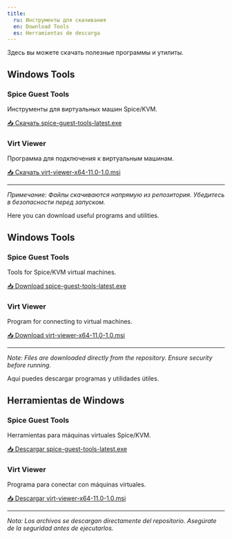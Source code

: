```yaml
---
title:
  ru: Инструменты для скачивания
  en: Download Tools
  es: Herramientas de descarga
---
```


<!-- LANG: ru -->
Здесь вы можете скачать полезные программы и утилиты.

## Windows Tools

### Spice Guest Tools
Инструменты для виртуальных машин Spice/KVM.

[📥 Скачать spice-guest-tools-latest.exe](./Toolkit/Windows/spice-guest-tools-latest.exe)

### Virt Viewer
Программа для подключения к виртуальным машинам.

[📥 Скачать virt-viewer-x64-11.0-1.0.msi](./Toolkit/Windows/virt-viewer-x64-11.0-1.0.msi)

---

*Примечание: Файлы скачиваются напрямую из репозитория. Убедитесь в безопасности перед запуском.*
<!-- END_LANG -->

<!-- LANG: en -->
Here you can download useful programs and utilities.

## Windows Tools

### Spice Guest Tools
Tools for Spice/KVM virtual machines.

[📥 Download spice-guest-tools-latest.exe](./Toolkit/Windows/spice-guest-tools-latest.exe)

### Virt Viewer
Program for connecting to virtual machines.

[📥 Download virt-viewer-x64-11.0-1.0.msi](./Toolkit/Windows/virt-viewer-x64-11.0-1.0.msi)

---

*Note: Files are downloaded directly from the repository. Ensure security before running.*
<!-- END_LANG -->

<!-- LANG: es -->
Aquí puedes descargar programas y utilidades útiles.

## Herramientas de Windows

### Spice Guest Tools
Herramientas para máquinas virtuales Spice/KVM.

[📥 Descargar spice-guest-tools-latest.exe](./Toolkit/Windows/spice-guest-tools-latest.exe)

### Virt Viewer
Programa para conectar con máquinas virtuales.

[📥 Descargar virt-viewer-x64-11.0-1.0.msi](./Toolkit/Windows/virt-viewer-x64-11.0-1.0.msi)

---

*Nota: Los archivos se descargan directamente del repositorio. Asegúrate de la seguridad antes de ejecutarlos.*
<!-- END_LANG -->
